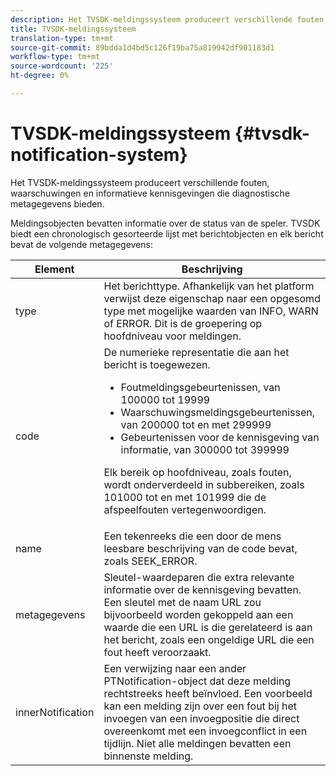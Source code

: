 ```yaml
---
description: Het TVSDK-meldingssysteem produceert verschillende fouten, waarschuwingen en informatieve kennisgevingen die diagnostische metagegevens bieden.
title: TVSDK-meldingssysteem
translation-type: tm+mt
source-git-commit: 89bdda1d4bd5c126f19ba75a819942df901183d1
workflow-type: tm+mt
source-wordcount: '225'
ht-degree: 0%

---
```



# TVSDK-meldingssysteem {#tvsdk-notification-system}

Het TVSDK-meldingssysteem produceert verschillende fouten, waarschuwingen en informatieve kennisgevingen die diagnostische metagegevens bieden.

Meldingsobjecten bevatten informatie over de status van de speler. TVSDK biedt een chronologisch gesorteerde lijst met berichtobjecten en elk bericht bevat de volgende metagegevens:

<table frame="all" colsep="1" rowsep="1" id="table_DBA8CACF02DB4AF2B053E560850B49CE"> 
 <thead> 
  <tr rowsep="1"> 
   <th colname="1" class="entry"> Element </th> 
   <th colname="2" class="entry"> Beschrijving </th> 
  </tr> 
 </thead>
 <tbody> 
  <tr rowsep="1"> 
   <td colname="1"><span class="codeph"> type</span> </td> 
   <td colname="2"> Het berichttype. Afhankelijk van het platform verwijst deze eigenschap naar een opgesomd type met mogelijke waarden van INFO, WARN of ERROR. Dit is de groepering op hoofdniveau voor meldingen. </td> 
  </tr> 
  <tr rowsep="1"> 
   <td colname="1"><span class="codeph"> code</span> </td> 
   <td colname="2">De numerieke representatie die aan het bericht is toegewezen. 
    <ul id="ul_31AB497C6FFA452496DD09B0D78687B9"> 
     <li id="li_53E75022C50246E0982E315D04EFD8B3">Foutmeldingsgebeurtenissen, van 100000 tot 19999 </li> 
     <li id="li_11AE91D1325E4F718228E662C9C55F9A">Waarschuwingsmeldingsgebeurtenissen, van 200000 tot en met 299999 </li> 
     <li id="li_6D3EA03845294DC2BAD1ACF507639E51">Gebeurtenissen voor de kennisgeving van informatie, van 300000 tot 399999 </li> 
    </ul> <p>Elk bereik op hoofdniveau, zoals fouten, wordt onderverdeeld in subbereiken, zoals 101000 tot en met 101999 die de afspeelfouten vertegenwoordigen. </p> </td> 
  </tr> 
  <tr rowsep="1"> 
   <td colname="1"><span class="codeph"> name</span> </td> 
   <td colname="2">Een tekenreeks die een door de mens leesbare beschrijving van de code bevat, zoals <span class="codeph"> SEEK_ERROR</span>. </td> 
  </tr> 
  <tr rowsep="1"> 
   <td colname="1"><span class="codeph"> metagegevens</span> </td> 
   <td colname="2">Sleutel-waardeparen die extra relevante informatie over de kennisgeving bevatten. Een sleutel met de naam <span class="codeph"> URL</span> zou bijvoorbeeld worden gekoppeld aan een waarde die een URL is die gerelateerd is aan het bericht, zoals een ongeldige URL die een fout heeft veroorzaakt. </td> 
  </tr> 
  <tr rowsep="0"> 
   <td colname="1"><span class="codeph"> innerNotification</span> </td> 
   <td colname="2">Een verwijzing naar een ander <span class="codeph"> PTNotification</span>-object dat deze melding rechtstreeks heeft beïnvloed. Een voorbeeld kan een melding zijn over een fout bij het invoegen van een invoegpositie die direct overeenkomt met een invoegconflict in een tijdlijn. Niet alle meldingen bevatten een binnenste melding. </td> 
  </tr> 
 </tbody> 
</table>